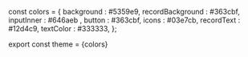 const colors = {
  background : #5359e9,
  recordBackground : #363cbf,
  inputInner : #646aeb ,
  button : #363cbf,
  icons : #03e7cb,
  recordText : #12d4c9,
  textColor : #333333,
};

export const theme = {colors}